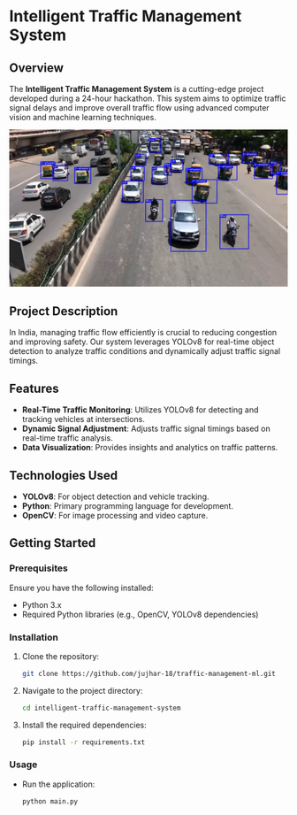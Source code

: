 # Intelligent Traffic Management System

## Overview

The **Intelligent Traffic Management System** is a cutting-edge project developed during a 24-hour hackathon. This system aims to optimize traffic signal delays and improve overall traffic flow using advanced computer vision and machine learning techniques.

<img src="/images/hero-image.jpg">

## Project Description

In India, managing traffic flow efficiently is crucial to reducing congestion and improving safety. Our system leverages YOLOv8 for real-time object detection to analyze traffic conditions and dynamically adjust traffic signal timings.

## Features

- **Real-Time Traffic Monitoring**: Utilizes YOLOv8 for detecting and tracking vehicles at intersections.
- **Dynamic Signal Adjustment**: Adjusts traffic signal timings based on real-time traffic analysis.
- **Data Visualization**: Provides insights and analytics on traffic patterns.

## Technologies Used

- **YOLOv8**: For object detection and vehicle tracking.
- **Python**: Primary programming language for development.
- **OpenCV**: For image processing and video capture.

## Getting Started

### Prerequisites

Ensure you have the following installed:

- Python 3.x
- Required Python libraries (e.g., OpenCV, YOLOv8 dependencies)

### Installation

1. Clone the repository:

   ```bash
   git clone https://github.com/jujhar-18/traffic-management-ml.git
   ```

2. Navigate to the project directory:

   ```bash
   cd intelligent-traffic-management-system
   ```

3. Install the required dependencies:

   ```bash
   pip install -r requirements.txt
   ```

### Usage

- Run the application:

   ```bash
   python main.py
   ```
